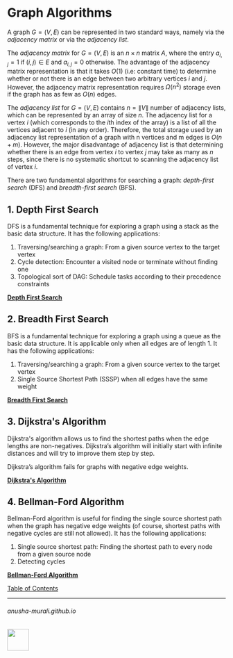 # Graph Algorithms

A graph $G = (V, E)$ can be represented in two standard ways, namely via the *adjacency matrix* or via the *adjacency list*.

The *adjacency matrix* for $G = (V, E)$ is an $n \times n$ matrix $A$, where the entry $a_{i,j} = 1$ if $(i, j) \in E$ and $a_{i, j} = 0$ otherwise. The advantage of the adjacency matrix representation is that it takes $O(1)$ (i.e: constant time) to determine whether or not there is an edge between two arbitrary vertices $i$ and $j$. However, the adjacency matrix representation requires $\Omega(n^2)$ storage even if the graph has as few as $O(n)$ edges.

The *adjacency list* for $G = (V, E)$ contains $n = \|V\|$ number of adjacency lists, which can be represented by an array of size $n$. The adjacency list for a vertex $i$ (which corresponds to the $i$th index of the array) is a list of all the vertices adjacent to $i$ (in any order). Therefore, the total storage used by an adjacency list representation of a graph with n vertices and m edges is $O(n + m)$. However, the major disadvantage of adjacency list is that determining whether there is an edge from vertex $i$ to vertex $j$ may take as many as $n$ steps, since there is no systematic shortcut to scanning the adjacency list of vertex $i$. 

There are two fundamental algorithms for searching a graph: *depth-first search* (DFS) and *breadth-first search* (BFS).

## 1. Depth First Search

DFS is a fundamental technique for exploring a graph using a stack as the basic data structure. It has the following applications:
1. Traversing/searching a graph: From a given source vertex to the target vertex
2. Cycle detection: Encounter a visited node or terminate without finding one
3. Topological sort of DAG: Schedule tasks according to their precedence constraints

**[Depth First Search](./dfs.md)**

## 2. Breadth First Search

BFS is a fundamental technique for exploring a graph using a queue as the basic data structure. It is applicable only when all edges are of length 1. It has the following applications:
1. Traversing/searching a graph: From a given source vertex to the target vertex
2. Single Source Shortest Path (SSSP) when all edges have the same weight

**[Breadth First Search](./bfs.md)**

## 3. Dijkstra's Algorithm

Dijkstra's algorithm allows us to find the shortest paths when the edge lengths are non-negatives. Dijkstra’s algorithm will initially start with infinite distances and will try to improve them step by step.

Dijkstra’s algorithm fails for graphs with negative edge weights.

**[Dijkstra's Algorithm](./dijkstra.md)**

## 4. Bellman-Ford Algorithm

Bellman-Ford algorithm is useful for finding the single source shortest path when the graph has negative edge weights (of course, shortest paths with negative cycles are still not allowed). It has the following applications:
1. Single source shortest path: Finding the shortest path to every node from a given source node
2. Detecting cycles

**[Bellman-Ford Algorithm](./bellman-ford.md)**


[Table of Contents](./index.md)

* * *
###### anusha-murali.github.io

<img src="https://github.com/anusha-murali/anusha-murali.github.io/assets/111596338/639243aa-2857-4595-a65a-7852762bb002" width="50" height="50"/>
